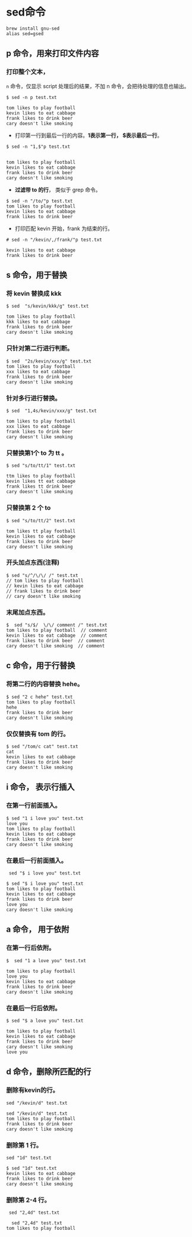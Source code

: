# sed命令

```
brew install gnu-sed
alias sed=gsed
```

## **p 命令，用来打印文件内容**

### **打印整个文本**，

`n` 命令，仅显示 script 处理后的结果，不加 n 命令，会把待处理的信息也输出。

```
$ sed -n p test.txt

tom likes to play football
kevin likes to eat cabbage
frank likes to drink beer
cary doesn't like smoking
```

* 打印第一行到最后一行的内容。**1表示第一行， $表示最后一行**。

```
$ sed -n "1,$"p test.txt


tom likes to play football
kevin likes to eat cabbage
frank likes to drink beer
cary doesn't like smoking
```

* **过滤带 to 的行**， 类似于 grep 命令。

```
$ sed -n "/to/"p test.txt
tom likes to play football
kevin likes to eat cabbage
frank likes to drink beer
```

* 打印匹配 kevin 开始，frank 为结束的行。

```
# sed -n "/kevin/,/frank/"p test.txt

kevin likes to eat cabbage
frank likes to drink beer
```

## s 命令，用于替换

### 将 kevin 替换成 kkk

```
$ sed  "s/kevin/kkk/g" test.txt

tom likes to play football
kkk likes to eat cabbage
frank likes to drink beer
cary doesn't like smoking
```

### 只针对第二行进行判断。

```
$ sed  "2s/kevin/xxx/g" test.txt
tom likes to play football
xxx likes to eat cabbage
frank likes to drink beer
cary doesn't like smoking
```

### 针对多行进行替换。

```
$ sed  "1,4s/kevin/xxx/g" test.txt

tom likes to play football
xxx likes to eat cabbage
frank likes to drink beer
cary doesn't like smoking
```

### 只替换第1个 to 为 tt 。

```
$ sed "s/to/tt/1" test.txt

ttm likes to play football
kevin likes tt eat cabbage
frank likes tt drink beer
cary doesn't like smoking
```

### 只替换第 2 个 to

```
$ sed "s/to/tt/2" test.txt

tom likes tt play football
kevin likes to eat cabbage
frank likes to drink beer
cary doesn't like smoking
```

###  开头加点东西(注释)

```
$ sed "s/^/\/\/ /" test.txt
// tom likes to play football
// kevin likes to eat cabbage
// frank likes to drink beer
// cary doesn't like smoking
```

### 末尾加点东西。

```
$  sed "s/$/  \/\/ comment /" test.txt
tom likes to play football  // comment 
kevin likes to eat cabbage  // comment 
frank likes to drink beer  // comment 
cary doesn't like smoking  // comment 
```

## c 命令，用于行替换

### 将第二行的内容替换 hehe。

```
$ sed "2 c hehe" test.txt
tom likes to play football
hehe
frank likes to drink beer
cary doesn't like smoking
```

###  仅仅替换有 tom 的行。

```
$ sed "/tom/c cat" test.txt
cat
kevin likes to eat cabbage
frank likes to drink beer
cary doesn't like smoking
```

## i 命令， 表示行插入

### 在第一行前面插入。

```
$ sed "1 i love you" test.txt
love you
tom likes to play football
kevin likes to eat cabbage
frank likes to drink beer
cary doesn't like smoking
```

### 在最后一行前面插入。

```
 sed "$ i love you" test.txt
 
$ sed "$ i love you" test.txt
tom likes to play football
kevin likes to eat cabbage
frank likes to drink beer
love you
cary doesn't like smoking
```

## a 命令， 用于依附

### 在第一行后依附。

```
$  sed "1 a love you" test.txt

tom likes to play football
love you
kevin likes to eat cabbage
frank likes to drink beer
cary doesn't like smoking
```

### 在最后一行后依附。

```
$ sed "$ a love you" test.txt

tom likes to play football
kevin likes to eat cabbage
frank likes to drink beer
cary doesn't like smoking
love you
```

## d 命令，删除所匹配的行

### 删除有kevin的行。

```
sed "/kevin/d" test.txt

sed "/kevin/d" test.txt
tom likes to play football
frank likes to drink beer
cary doesn't like smoking
```

### 删除第 1 行。


```
sed "1d" test.txt

$ sed "1d" test.txt
kevin likes to eat cabbage
frank likes to drink beer
cary doesn't like smoking
```


###  删除第 2-4 行。

```
 sed "2,4d" test.txt
 
  sed "2,4d" test.txt
tom likes to play football
```